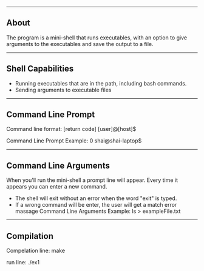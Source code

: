 ---------
About
--------
The program is a mini-shell that runs executables, with an option to give arguments to the executables and save the output to a file.

---------------------------------
Shell Capabilities
---------------------------------
* Running executables that are in the path, including bash commands.
* Sending arguments to executable files

---------------------------------
Command Line Prompt
---------------------------------

Command line format: [return code] [user]@[host]$

Command Line Prompt Example: 0 shai@shai-laptop$


---------------------------------
Command Line Arguments
---------------------------------
When you'll run the mini-shell a prompt line will appear.
Every time it appears you can enter a new command.
- The shell will exit without an error when the word "exit" is typed.
- If a wrong command will be enter, the user will get a match error massage
Command Line Arguments Example: ls > exampleFile.txt


---------------
Compilation
---------------
Compelation line: make

run line: ./ex1
